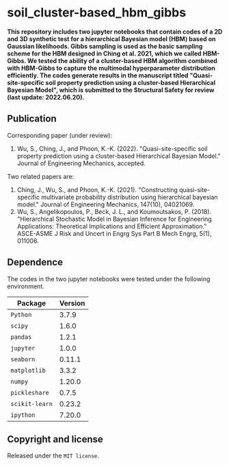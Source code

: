 # soil_cluster-based_hbm_gibbs

**This repository includes two jupyter notebooks that contain codes of a 2D and 3D synthetic test for a hierarchical Bayesian model (HBM) based on Gaussian likelihoods. Gibbs sampling is used as the basic sampling scheme for the HBM designed in Ching et al. 2021, which we called HBM-Gibbs. We tested the ability of a cluster-based HBM algorithm combined with HBM-Gibbs to capture the multimodal hyperparameter distribution efficiently. The codes generate results in the manuscript titled "Quasi-site-specific soil property prediction using a cluster-based Hierarchical Bayesian Model", which is submitted to the Structural Safety for review (last update: 2022.06.20).**

## Publication

Corresponding paper (under review):
1. Wu, S., Ching, J., and Phoon, K.-K. (2022). "Quasi-site-specific soil property prediction using a cluster-based Hierarchical Bayesian Model." Journal of Engineering Mechanics, accepted.

Two related papers are:
1. Ching, J., Wu, S., and Phoon, K.-K. (2021). "Constructing quasi-site-specific multivariate probability distribution using hierarchical bayesian model." Journal of Engineering Mechanics, 147(10), 04021069.
2. Wu, S., Angelikopoulos, P., Beck, J. L., and Koumoutsakos, P. (2018). "Hierarchical Stochastic Model in Bayesian Inference for Engineering Applications: Theoretical Implications and Efficient Approximation." ASCE-ASME J Risk and Uncert in Engrg Sys Part B Mech Engrg, 5(1), 011006.

## Dependence

The codes in the two jupyter notebooks were tested under the following environment.

| Package        | Version   |
| -------------- | --------- |
| `Python`       | 3.7.9     |
| `scipy`        | 1.6.0     |
| `pandas`       | 1.2.1     |
| `jupyter`      | 1.0.0     |
| `seaborn`      | 0.11.1    |
| `matplotlib`   | 3.3.2     |
| `numpy`        | 1.20.0    |
| `pickleshare`  | 0.7.5     |
| `scikit-learn` | 0.23.2    |
| `ipython`      | 7.20.0    |

## Copyright and license

Released under the `MIT license`.

